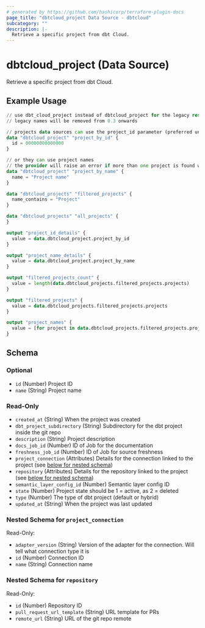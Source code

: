 ```yaml
---
# generated by https://github.com/hashicorp/terraform-plugin-docs
page_title: "dbtcloud_project Data Source - dbtcloud"
subcategory: ""
description: |-
  Retrieve a specific project from dbt Cloud.
---
```


# dbtcloud_project (Data Source)

Retrieve a specific project from dbt Cloud.

## Example Usage

```terraform
// use dbt_cloud_project instead of dbtcloud_project for the legacy resource names
// legacy names will be removed from 0.3 onwards

// projects data sources can use the project_id parameter (preferred uniqueness is ensured)
data "dbtcloud_project" "project_by_id" {
  id = 00000000000000
}

// or they can use project names
// the provider will raise an error if more than one project is found with the same name
data "dbtcloud_project" "project_by_name" {
  name = "Project name"
}

data "dbtcloud_projects" "filtered_projects" {
  name_contains = "Project"
}

data "dbtcloud_projects" "all_projects" {
}

output "project_id_details" {
  value = data.dbtcloud_project.project_by_id
}

output "project_name_details" {
  value = data.dbtcloud_project.project_by_name
}

output "filtered_projects_count" {
  value = length(data.dbtcloud_projects.filtered_projects.projects)
}

output "filtered_projects" {
  value = data.dbtcloud_projects.filtered_projects.projects
}

output "project_names" {
  value = [for project in data.dbtcloud_projects.filtered_projects.projects : project.name]
}
```

<!-- schema generated by tfplugindocs -->
## Schema

### Optional

- `id` (Number) Project ID
- `name` (String) Project name

### Read-Only

- `created_at` (String) When the project was created
- `dbt_project_subdirectory` (String) Subdirectory for the dbt project inside the git repo
- `description` (String) Project description
- `docs_job_id` (Number) ID of Job for the documentation
- `freshness_job_id` (Number) ID of Job for source freshness
- `project_connection` (Attributes) Details for the connection linked to the project (see [below for nested schema](#nestedatt--project_connection))
- `repository` (Attributes) Details for the repository linked to the project (see [below for nested schema](#nestedatt--repository))
- `semantic_layer_config_id` (Number) Semantic layer config ID
- `state` (Number) Project state should be 1 = active, as 2 = deleted
- `type` (Number) The type of dbt project (default or hybrid)
- `updated_at` (String) When the project was last updated

<a id="nestedatt--project_connection"></a>
### Nested Schema for `project_connection`

Read-Only:

- `adapter_version` (String) Version of the adapter for the connection. Will tell what connection type it is
- `id` (Number) Connection ID
- `name` (String) Connection name


<a id="nestedatt--repository"></a>
### Nested Schema for `repository`

Read-Only:

- `id` (Number) Repository ID
- `pull_request_url_template` (String) URL template for PRs
- `remote_url` (String) URL of the git repo remote
